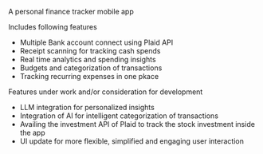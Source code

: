 A personal finance tracker mobile app

Includes following features
- Multiple Bank account connect using Plaid API
- Receipt scanning for tracking cash spends
- Real time analytics and spending insights
- Budgets and categorization of transactions
- Tracking recurring expenses in one pkace



Features under work and/or consideration for development
- LLM integration for personalized insights
- Integration of AI for intelligent categorization of transactions
- Availing the investment API of Plaid to track the stock investment inside the app
- UI update for more flexible, simplified and engaging user interaction
